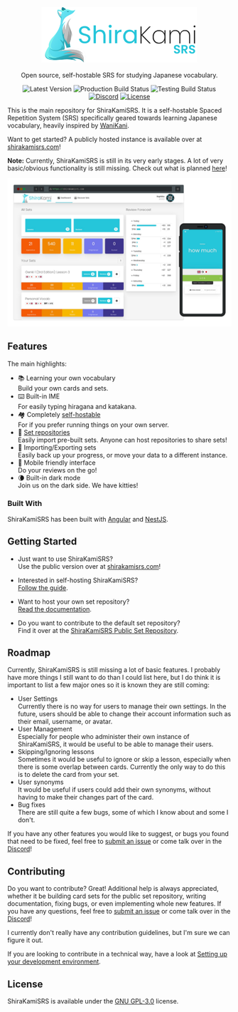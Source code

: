 <p align="center">
    <img src="https://github.com/BeMacized/ShiraKamiSRS/raw/develop/docs/resources/logo_banner/Logo%20Banner%20Light.png" width="350">
    <br/>
    <br/>
    Open source, self-hostable SRS for studying Japanese vocabulary.
</p>

<p align="center">
    <a><img alt="Latest Version" src="https://img.shields.io/github/v/tag/BeMacized/ShiraKamiSRS?color=informational&label=version&sort=semver"></a>
    <a><img alt="Production Build Status" src="https://github.com/BeMacized/ShiraKamiSRS/actions/workflows/production-build.yml/badge.svg"/></a>
    <a><img alt="Testing Build Status" src="https://github.com/BeMacized/ShiraKamiSRS/actions/workflows/testing-build.yml/badge.svg"/></a>
    <a href="https://discord.gg/dvsgnxWUr5"><img alt="Discord" src="https://img.shields.io/discord/816313048783388694?color=7289DA&label=chat&logo=discord"></a>
    <a href="https://github.com/BeMacized/ShiraKamiSRS/blob/develop/LICENSE"><img alt="License" src="https://img.shields.io/github/license/BeMacized/ShiraKamiSRS"></a>
</p>

This is the main repository for ShiraKamiSRS. It is a self-hostable Spaced Repetition System (SRS) specifically geared towards learning Japanese vocabulary, heavily inspired by [WaniKani](https://wanikani.com/).

Want to get started? A publicly hosted instance is available over at [shirakamisrs.com](https://shirakamisrs.com/)!

**Note:** Currently, ShiraKamiSRS is still in its very early stages. A lot of very basic/obvious functionality is still missing. Check out what is planned [here](#roadmap)!

<p align="center">
    <img src="https://github.com/BeMacized/ShiraKamiSRS/raw/develop/docs/resources/mockup_preview.png" width="900">
</p>

## Features

The main highlights:

- :books: Learning your own vocabulary<br>
  Build your own cards and sets.
- :keyboard: Built-in IME<br>
  For easily typing hiragana and katakana.
- :houses: Completely [self-hostable](https://github.com/BeMacized/ShiraKamiSRS/wiki/Self-Hosting)<br>
  For if you prefer running things on your own server.
- :rocket: [Set repositories](https://github.com/BeMacized/ShiraKamiSRS/wiki/Set-Repositories)<br>
  Easily import pre-built sets. Anyone can host repositories to share sets!
- :safety_vest:	Importing/Exporting sets<br>
  Easily back up your progress, or move your data to a different instance.
- :iphone: Mobile friendly interface<br>
  Do your reviews on the go!
- :waning_crescent_moon: Built-in dark mode<br>
  Join us on the dark side. We have kitties!
  
### Built With

ShiraKamiSRS has been built with [Angular](https://angular.io/) and [NestJS](https://nestjs.com/).
  
## Getting Started

- Just want to use ShiraKamiSRS?<br>Use the public version over at [shirakamisrs.com](https://shirakamisrs.com/)!


- Interested in self-hosting ShiraKamiSRS?<br>[Follow the guide](https://github.com/BeMacized/ShiraKamiSRS/wiki/Self-Hosting).


- Want to host your own set repository?<br>[Read the documentation](https://github.com/BeMacized/ShiraKamiSRS/wiki/Set-Repositories).


- Do you want to contribute to the default set repository?<br>Find it over at the [ShiraKamiSRS Public Set Repository](https://github.com/BeMacized/ShiraKamiSRS-Public).

## Roadmap

Currently, ShiraKamiSRS is still missing a lot of basic features. I probably have more things I still want to do than I could list here, but I do think it is important to list a few major ones so it is known they are still coming:

- User Settings<br>
  Currently there is no way for users to manage their own settings. In the future, users should be able to change their account information such as their email, username, or avatar.
- User Management<br>
  Especially for people who administer their own instance of ShiraKamiSRS, it would be useful to be able to manage their users. 
- Skipping/Ignoring lessons<br>
  Sometimes it would be useful to ignore or skip a lesson, especially when there is some overlap between cards. Currently the only way to do this is to delete the card from your set. 
- User synonyms<br>
  It would be useful if users could add their own synonyms, without having to make their changes part of the card. 
- Bug fixes<br>
  There are still quite a few bugs, some of which I know about and some I don't. 
  
If you have any other features you would like to suggest, or bugs you found that need to be fixed, feel free to [submit an issue](https://github.com/BeMacized/ShiraKamiSRS/issues/new) or come talk over in the [Discord](https://discord.gg/dvsgnxWUr5)!

## Contributing

Do you want to contribute? Great! Additional help is always appreciated, whether it be building card sets for the public set repository, writing documentation, fixing bugs, or even implementing whole new features. If you have any questions, feel free to [submit an issue](https://github.com/BeMacized/ShiraKamiSRS/issues/new) or come talk over in the [Discord](https://discord.gg/dvsgnxWUr5)!

I currently don't really have any contribution guidelines, but I'm sure we can figure it out.

If you are looking to contribute in a technical way, have a look at [Setting up your development environment](https://github.com/BeMacized/ShiraKamiSRS/wiki/Setting-up-your-development-environment).

## License
ShiraKamiSRS is available under the [GNU GPL-3.0](https://github.com/BeMacized/ShiraKamiSRS/blob/develop/LICENSE) license.
